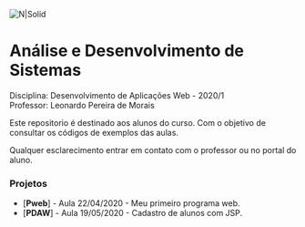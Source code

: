 ![N|Solid](https://www.go.senac.br/portal/assets/img/logo-senac.png)
# Análise e Desenvolvimento de Sistemas
Disciplina: Desenvolvimento de Aplicações Web - 2020/1  
Professor: Leonardo Pereira de Morais

Este repositorio é destinado aos alunos do curso. 
Com o objetivo de consultar os códigos de exemplos das aulas.

Qualquer esclarecimento entrar em contato com o professor ou no portal do aluno.

### Projetos
* [**Pweb**] - Aula 22/04/2020 - Meu primeiro programa web.
* [**PDAW**] - Aula 19/05/2020 - Cadastro de alunos com JSP.
